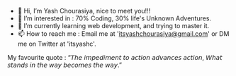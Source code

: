 - 👋 Hi, I’m Yash Chourasiya, nice to meet you!!!
- 👀 I’m interested in : 70% Coding, 30% life's Unknown Adventures. 
- 🌱 I’m currently learning web development, and trying to master it.
- 📫 How to reach me : Email me at 'itsyashchourasiya@gmail.com' or DM me on Twitter at 'itsyashc'.

My favourite quote : “𝘛𝘩𝘦 𝘪𝘮𝘱𝘦𝘥𝘪𝘮𝘦𝘯𝘵 𝘵𝘰 𝘢𝘤𝘵𝘪𝘰𝘯 𝘢𝘥𝘷𝘢𝘯𝘤𝘦𝘴 𝘢𝘤𝘵𝘪𝘰𝘯, 𝘞𝘩𝘢𝘵 𝘴𝘵𝘢𝘯𝘥𝘴 𝘪𝘯 𝘵𝘩𝘦 𝘸𝘢𝘺 𝘣𝘦𝘤𝘰𝘮𝘦𝘴 𝘵𝘩𝘦 𝘸𝘢𝘺.”
